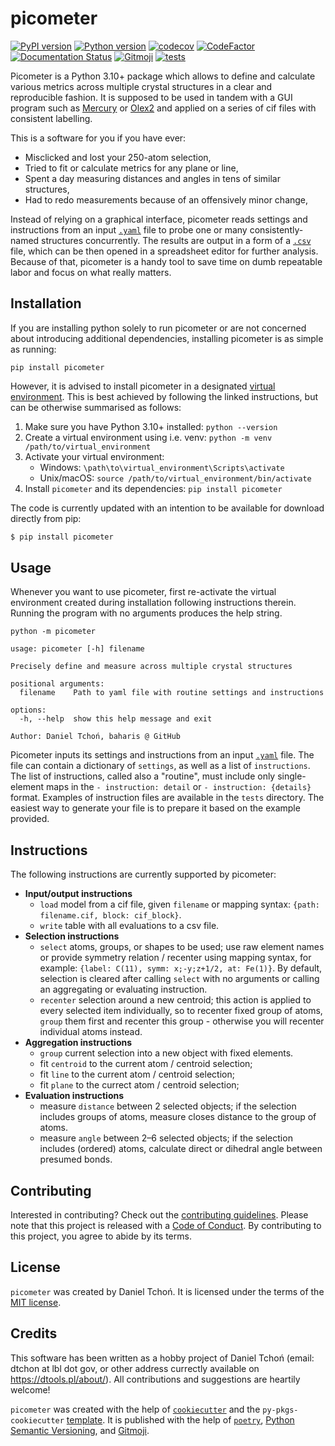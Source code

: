 # picometer

[![PyPI version](https://img.shields.io/pypi/v/picometer)](https://pypi.org/project/picometer/)
[![Python version](https://img.shields.io/pypi/pyversions/picometer.svg)](https://www.python.org/downloads/)
[![codecov](https://codecov.io/gh/Baharis/picometer/graph/badge.svg?token=bWGMArFAR8)](https://codecov.io/gh/Baharis/picometer)
[![CodeFactor](https://www.codefactor.io/repository/github/baharis/picometer/badge)](https://www.codefactor.io/repository/github/baharis/picometer)
[![Documentation Status](https://readthedocs.org/projects/picometer/badge/?version=stable)](https://picometer.readthedocs.io/en/stable/?badge=stable)
[![Gitmoji](https://img.shields.io/badge/gitmoji-%20😜%20😍-FFDD67.svg)](https://gitmoji.dev)
[![tests](https://github.com/Baharis/picometer/actions/workflows/ci-cd.yml/badge.svg?branch=master)](https://github.com/Baharis/picometer/actions/workflows/ci-cd.yml)

Picometer is a Python 3.10+ package which allows to define
and calculate various metrics across multiple crystal structures
in a clear and reproducible fashion.
It is supposed to be used in tandem with a GUI program
such as [Mercury](https://www.ccdc.cam.ac.uk/solutions/software/mercury/)
or [Olex2](https://www.olexsys.org/olex2/)
and applied on a series of cif files with consistent labelling.

This is a software for you if you have ever:
- Misclicked and lost your 250-atom selection,
- Tried to fit or calculate metrics for any plane or line,
- Spent a day measuring distances and angles in tens of similar structures,
- Had to redo measurements because of an offensively minor change,

Instead of relying on a graphical interface, picometer reads settings
and instructions from an input [`.yaml`](https://en.wikipedia.org/wiki/YAML)
file to probe one or many consistently-named structures concurrently.
The results are output in a form
of a [`.csv`](https://en.wikipedia.org/wiki/Comma-separated_values) file,
which can be then opened in a spreadsheet editor for further analysis.
Because of that, picometer is a handy tool to save time
on dumb repeatable labor and focus on what really matters.


## Installation

If you are installing python solely to run picometer or are not concerned
about introducing additional dependencies,
installing picometer is as simple as running:
```commandline
pip install picometer
```

However, it is advised to install picometer in a designated
[virtual environment](https://packaging.python.org/en/latest/guides/installing-using-pip-and-virtual-environments/#create-and-use-virtual-environments).
This is best achieved by following the linked instructions,
but can be otherwise summarised as follows:
1) Make sure you have Python 3.10+ installed:
   `python --version`
2) Create a virtual environment using i.e. venv:
   `python -m venv /path/to/virtual_environment`
3) Activate your virtual environment:
   - Windows: `\path\to\virtual_environment\Scripts\activate`
   - Unix/macOS: `source /path/to/virtual_environment/bin/activate`
4) Install `picometer` and its dependencies: `pip install picometer`


The code is currently updated with an intention to be available for download
directly from pip:
```bash
$ pip install picometer
```


## Usage

Whenever you want to use picometer, first re-activate the virtual environment
created during installation following instructions therein.
Running the program with no arguments produces the help string.

```shell
python -m picometer
```
```text
usage: picometer [-h] filename

Precisely define and measure across multiple crystal structures

positional arguments:
  filename    Path to yaml file with routine settings and instructions

options:
  -h, --help  show this help message and exit

Author: Daniel Tchoń, baharis @ GitHub
```

Picometer inputs its settings and instructions from an input
[`.yaml`](https://en.wikipedia.org/wiki/YAML) file.
The file can contain a dictionary of `settings`,
as well as a list of `instructions`.
The list of instructions, called also a "routine", must include
only single-element maps in the `- instruction: detail`
or `- instruction: {details}` format.
Examples of instruction files are available in the `tests` directory.
The easiest way to generate your file is to prepare it based
on the example provided.


## Instructions

The following instructions are currently supported by picometer:
- **Input/output instructions**
  - `load` model from a cif file, given `filename` or mapping syntax:
    `{path: filename.cif, block: cif_block}`.
  - `write` table with all evaluations to a csv file.
- **Selection instructions**
  - `select` atoms, groups, or shapes to be used; use raw element names
    or provide symmetry relation / recenter using mapping syntax, for example:
    `{label: C(11), symm: x;-y;z+1/2, at: Fe(1)}`.
    By default, selection is cleared after calling `select` with no arguments
    or calling an aggregating or evaluating instruction.
  - `recenter` selection around a new centroid;
      this action is applied to every selected item individually,
      so to recenter fixed group of atoms, `group` them first and recenter
      this group - otherwise you will recenter individual atoms instead.
- **Aggregation instructions**
  - `group` current selection into a new object with fixed elements.
  - fit `centroid` to the current atom / centroid selection;
  - fit `line` to the current atom / centroid selection;
  - fit `plane` to the currect atom / centroid selection;
- **Evaluation instructions**
  - measure `distance` between 2 selected objects; if the selection includes
    groups of atoms, measure closes distance to the group of atoms.
  - measure `angle` between 2–6 selected objects; if the selection includes
    (ordered) atoms, calculate direct or dihedral angle between presumed bonds.


## Contributing

Interested in contributing? Check out the
[contributing guidelines](CONTRIBUTING.md).
Please note that this project is released with
a [Code of Conduct](CODE_OF_CONDUCT).
By contributing to this project, you agree to abide by its terms.


## License

`picometer` was created by Daniel Tchoń.
It is licensed under the terms of the [MIT license](LICENSE).


## Credits

This software has been written as a hobby project of Daniel Tchoń
(email: dtchon at lbl dot gov, or other address currectly available on
https://dtools.pl/about/).
All contributions and suggestions are heartily welcome!

`picometer` was created with the help of
[`cookiecutter`](https://cookiecutter.readthedocs.io/en/latest/)
and the `py-pkgs-cookiecutter` [template](https://github.com/py-pkgs/py-pkgs-cookiecutter).
It is published with the help of
[`poetry`](https://python-poetry.org/),
[Python Semantic Versioning](https://python-semantic-release.readthedocs.io/en/latest/),
and [Gitmoji](https://gitmoji.dev/).
